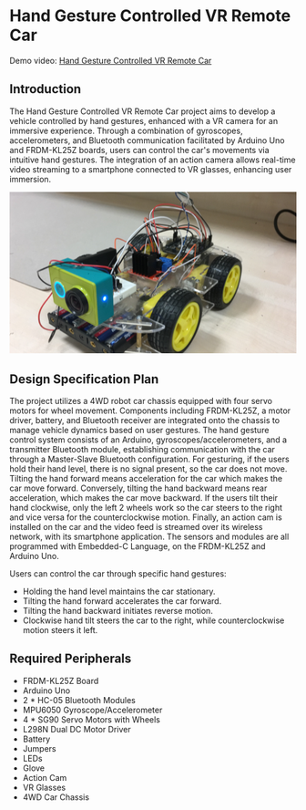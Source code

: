 # Hand Gesture Controlled VR Remote Car

Demo video: 
[Hand Gesture Controlled VR Remote Car](https://youtube.com/shorts/HPI0GBkq9cU?si=BJlQORSSjnq1my4r)

## Introduction
The Hand Gesture Controlled VR Remote Car project aims to develop a vehicle controlled by hand gestures, enhanced with a VR camera for an immersive experience. Through a combination of gyroscopes, accelerometers, and Bluetooth communication facilitated by Arduino Uno and FRDM-KL25Z boards, users can control the car's movements via intuitive hand gestures. The integration of an action camera allows real-time video streaming to a smartphone connected to VR glasses, enhancing user immersion.

![Photo](KTUW6560.jpg)

## Design Specification Plan
The project utilizes a 4WD robot car chassis equipped with four servo motors for wheel movement. Components including FRDM-KL25Z, a motor driver, battery, and Bluetooth receiver are integrated onto the chassis to manage vehicle dynamics based on user gestures. The hand gesture control system consists of an Arduino, gyroscopes/accelerometers, and a transmitter Bluetooth module, establishing communication with the car through a Master-Slave Bluetooth configuration.
For gesturing, if the users hold their hand level, there is no signal present, so the car does not move. Tilting the hand forward means acceleration for the car which makes the car move forward. Conversely, tilting the hand backward means rear acceleration, which makes the car move backward. If the users tilt their hand clockwise, only the left 2 wheels work so the car steers to the right and vice versa for the counterclockwise motion. Finally, an action cam is installed on the car and the video feed is streamed over its wireless network, with its smartphone application. The sensors and modules are all programmed with Embedded-C Language, on the FRDM-KL25Z and Arduino Uno. 

Users can control the car through specific hand gestures:
* Holding the hand level maintains the car stationary.
* Tilting the hand forward accelerates the car forward.
* Tilting the hand backward initiates reverse motion.
* Clockwise hand tilt steers the car to the right, while counterclockwise motion steers it left.

## Required Peripherals
*	FRDM-KL25Z Board 
*	Arduino Uno
*	2 * HC-05 Bluetooth Modules
*	MPU6050 Gyroscope/Accelerometer
*	4 * SG90 Servo Motors with Wheels
*	L298N Dual DC Motor Driver
*	Battery
*	Jumpers
*	LEDs
*	Glove
*	Action Cam
*	VR Glasses
*	4WD Car Chassis 
